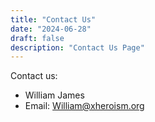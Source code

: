 ```yaml
---
title: "Contact Us"
date: "2024-06-28"
draft: false
description: "Contact Us Page"
---
```


Contact us:
- William James
- Email: William@xheroism.org
  
